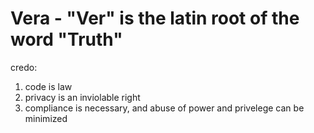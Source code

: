 # Vera - "Ver" is the latin root of the word "Truth"

credo:

1. code is law
2. privacy is an inviolable right
3. compliance is necessary, and abuse of power and privelege can be minimized
